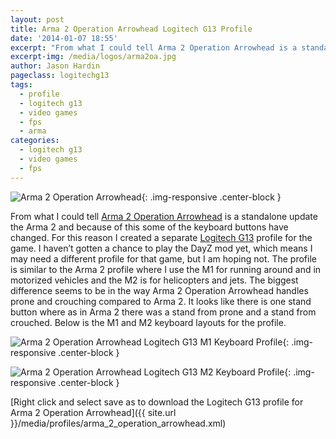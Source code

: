 ```yaml
---
layout: post
title: Arma 2 Operation Arrowhead Logitech G13 Profile
date: '2014-01-07 18:55'
excerpt: "From what I could tell Arma 2 Operation Arrowhead is a standalone update the Arma 2 and because of this some of the keyboard buttons have changed. For this reason I created a separate Logitech G13 profile for the game."
excerpt-img: /media/logos/arma2oa.jpg
author: Jason Hardin
pageclass: logitechg13
tags:
  - profile
  - logitech g13
  - video games
  - fps
  - arma
categories:
  - logitech g13
  - video games
  - fps
---
```

![Arma 2 Operation Arrowhead]({{site.url}}/media/logos/arma2oa.jpg){: .img-responsive  .center-block }

From what I could tell [Arma 2 Operation Arrowhead](http://www.arma2.com/arma-2-oa.html) is a standalone update the Arma 2 and because of this some of the keyboard buttons have changed. For this reason I created a separate [Logitech G13](http://gaming.logitech.com/en-us/product/g13-advanced-gameboard) profile for the game. I haven’t gotten a chance to play the DayZ mod yet, which means I may need a different profile for that game, but I am hoping not. The profile is similar to the Arma 2 profile where I use the M1 for running around and in motorized vehicles and the M2 is for helicopters and jets. The biggest difference seems to be in the way Arma 2 Operation Arrowhead handles prone and crouching compared to Arma 2. It looks like there is one stand button where as in Arma 2 there was a stand from prone and a stand from crouched. Below is the M1 and M2 keyboard layouts for the profile.

![Arma 2 Operation Arrowhead Logitech G13 M1 Keyboard Profile]({{site.url}}/media/profiles/arma_2_operation_arrowhead_m1_keyboard_layout.png){: .img-responsive  .center-block }

![Arma 2 Operation Arrowhead Logitech G13 M2 Keyboard Profile]({{site.url}}/media/profiles/arma_2_operation_arrowhead_m2_keyboard_layout.png){: .img-responsive  .center-block }

[Right click and select save as to download the Logitech G13 profile for Arma 2 Operation Arrowhead]({{ site.url }}/media/profiles/arma_2_operation_arrowhead.xml)
